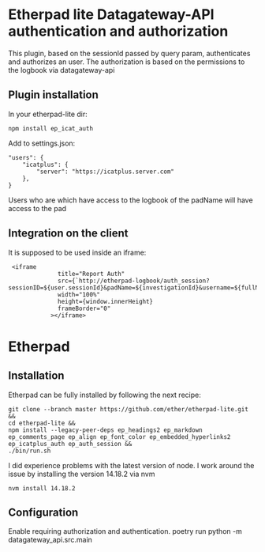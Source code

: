 # Etherpad lite Datagateway-API authentication and authorization

This plugin, based on the sessionId passed by query param, authenticates and authorizes an user. The authorization is based on the permissions to the logbook via datagateway-api


## Plugin installation

In your etherpad-lite dir:

    npm install ep_icat_auth

Add to settings.json:

```
"users": {
    "icatplus": {
        "server": "https://icatplus.server.com"
    },
}
```

Users who are which have access to the logbook of the padName will have access to the pad

## Integration on the client

It is supposed to be used inside an iframe:

```
 <iframe
              title="Report Auth"
              src={`http://etherpad-logbook/auth_session?sessionID=${user.sessionId}&padName=${investigationId}&username=${fullName}`}
              width="100%"
              height={window.innerHeight}
              frameBorder="0"
            ></iframe>
```

# Etherpad 

## Installation

Etherpad can be fully installed by following the next recipe:
```
git clone --branch master https://github.com/ether/etherpad-lite.git &&
cd etherpad-lite &&
npm install --legacy-peer-deps ep_headings2 ep_markdown ep_comments_page ep_align ep_font_color ep_embedded_hyperlinks2 ep_icatplus_auth ep_auth_session &&
./bin/run.sh

```

I did experience problems with the latest version of node. I work around the issue by installing the version 14.18.2 via nvm
```
nvm install 14.18.2
```

## Configuration

Enable requiring authorization and authentication.
poetry run python -m datagateway_api.src.main


